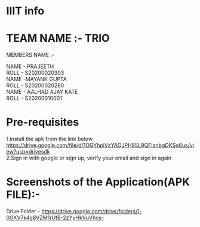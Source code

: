 # IIIT info
# TEAM NAME :- TRIO
 MEMBERS NAME :-

 NAME - PRAJEETH <br />
 ROLL - S20200020303 <br />
 NAME -MAYANK GUPTA <br />
 ROLL - S20200020280 <br />
 NAME - AALHAD AJAY KATE <br />
 ROLL - S20200010001 <br />
# Pre-requisites
 1.install the apk from the link below <br />
          https://drive.google.com/file/d/1OGYhpiVzYAOJPH85L9QFIznbgDKSo6us/view?usp=drivesdk
 <br />
 2.Sign in with google or sign up, verify your email and sign in again
 
 # Screenshots of the Application(APK FILE):-
 
 Drive Folder - https://drive.google.com/drive/folders/1-0GKV7k4g8VZM1rUtB-2zYyHkVuVhos-
 
 


